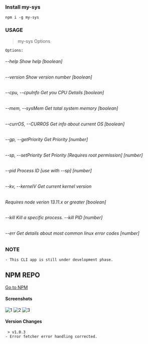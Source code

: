 ### Install my-sys
    
    npm i -g my-sys
  
### USAGE
> my-sys Options
    
    Options:
######  --help               Show help                                       [boolean]
######  --version            Show version number                             [boolean]
######  --cpu, --cpuInfo     Get you CPU Details                             [boolean]
######  --mem, --sysMem      Get total system memory                         [boolean]
######  --currOS, --CURROS   Get info about current OS                       [boolean]
######  --gp, --getPriority  Get Priority                                     [number]
######  --sp, --setPriority  Set Priority [Requires root permission]          [number]
######  --pid                Process ID [use with --sp]                       [number]
######  --kv, --kernelV      Get current kernel version
######                       Requires node verion 13.11.x or greater         [boolean]
######  --kill               Kill a specific process. --kill PID            [number]
######  --err                Get details about most common linux error codes  [number]

### NOTE 
    - This CLI app is still under development phase.
## NPM REPO
   [Go to NPM](https://www.npmjs.com/package/my-sys)
#### Screenshots
![1](https://github.com/anurag0608/my-sys-CLI/blob/master/ss/1.png)
![2](https://github.com/anurag0608/my-sys-CLI/blob/master/ss/2.png)
![3](https://github.com/anurag0608/my-sys-CLI/blob/master/ss/3.png)

#### Version Changes
     > v1.0.3
    - Error fetcher error handling corrected.